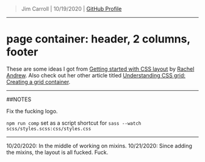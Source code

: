 > Jim Carroll |
> 10/19/2020 |
> [GitHub Profile](https://github.com/pulamusic)

---

# page container: header, 2 columns, footer

These are some ideas I got from [Getting started with CSS layout](https://www.smashingmagazine.com/2018/05/guide-css-layout/) by [Rachel Andrew](https://rachelandrew.co.uk/). Also check out her other article titled [Understanding CSS grid: Creating a grid container](https://www.smashingmagazine.com/2020/01/understanding-css-grid-container/).

---

##NOTES

Fix the fucking logo.

`npm run comp` set as a script shortcut for `sass --watch scss/styles.scss:css/styles.css`

---

10/20/2020: In the middle of working on mixins.
10/21/2020: Since adding the mixins, the layout is all fucked. Fuck.
